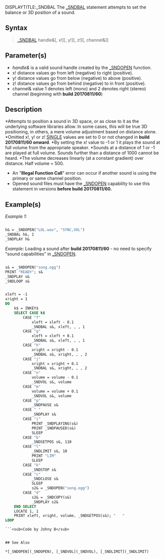 DISPLAYTITLE:_SNDBAL
The [_SNDBAL](_SNDBAL) statement attempts to set the balance or 3D position of a sound.


## Syntax

>  [_SNDBAL](_SNDBAL) handle&[, x!][, y!][, z!][, channel&]]


## Parameter(s)

* *handle&* is a valid sound handle created by the [_SNDOPEN](_SNDOPEN) function.
* x! distance values go from left (negative) to right (positive).
* y! distance values go from below (negative) to above (positive).
* z! distance values go from behind (negative) to in front (positive).
* channel& value 1 denotes left (mono) and 2 denotes right (stereo) channel (beginning with **build 20170811/60**)


## Description

*Attempts to position a sound in 3D space, or as close to it as the underlying software libraries allow. In some cases, this will be true 3D positioning, in others, a mere volume adjustment based on distance alone.
*Omitted x!, y! or z! [SINGLE](SINGLE) values are set to 0 or not changed in **build 20170811/60 onward**.
*By setting the x! value to -1 or 1 it plays the sound at full volume from the appropriate speaker.
*Sounds at a distance of 1 or -1 are played at full volume. Sounds further than a distance of 1000 cannot be heard.
*The volume decreases linearly (at a constant gradient) over distance. Half volume = 500.
* An "**Illegal Function Call**" error can occur if another sound is using the primary or same channel position.
* Opened sound files must have the [_SNDOPEN](_SNDOPEN) capability to use this statement in versions **before build 20170811/60.**


## Example(s)

*Example 1:*

```vb

h& = _SNDOPEN("LOL.wav", "SYNC,VOL")
_SNDBAL h&, 1
_SNDPLAY h& 

```


*Example:* Loading a sound after **build 20170811/60** - no need to specify "sound capabilities" in [_SNDOPEN](_SNDOPEN). 

```vb

s& = _SNDOPEN("song.ogg")
PRINT "READY"; s&
_SNDPLAY s&
_SNDLOOP s&


xleft = -1
xright = 1
DO
    k$ = INKEY$
    SELECT CASE k$
        CASE "f"
            xleft = xleft - 0.1
            _SNDBAL s&, xleft, , , 1
        CASE "g"
            xleft = xleft + 0.1
            _SNDBAL s&, xleft, , , 1
        CASE "h"
            xright = xright - 0.1
            _SNDBAL s&, xright, , , 2
        CASE "j"
            xright = xright + 0.1
            _SNDBAL s&, xright, , , 2
        CASE "n"
            volume = volume - 0.1
            _SNDVOL s&, volume
        CASE "m"
            volume = volume + 0.1
            _SNDVOL s&, volume
        CASE "p"
            _SNDPAUSE s&
        CASE " "
            _SNDPLAY s&
        CASE "i"
            PRINT _SNDPLAYING(s&)
            PRINT _SNDPAUSED(s&)
            SLEEP
        CASE "b"
            _SNDSETPOS s&, 110
        CASE "l"
            _SNDLIMIT s&, 10
            PRINT "LIM"
            SLEEP
        CASE "k"
            _SNDSTOP s&
        CASE "c"
            _SNDCLOSE s&
            SLEEP
            s2& = _SNDOPEN("song.ogg")
        CASE "d"
            s2& = _SNDCOPY(s&)
            _SNDPLAY s2&
    END SELECT
    LOCATE 1, 1
    PRINT xleft, xright, volume, _SNDGETPOS(s&); "   "
LOOP

```<sub>Code by Johny B</sub>


## See Also

*[_SNDOPEN](_SNDOPEN), [_SNDVOL](_SNDVOL), [_SNDLIMIT](_SNDLIMIT)





